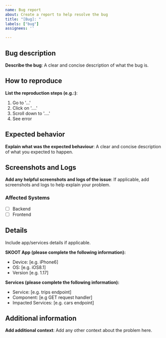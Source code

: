 ```yaml
---
name: Bug report
about: Create a report to help resolve the bug
title: "[Bug]: "
labels: ["bug"]
assignees: ''

---
```


## Bug description
**Describe the bug**: A clear and concise description of what the bug is.

## How to reproduce
**List the reproduction steps (e.g.:)**:
1. Go to '...'
2. Click on '....'
3. Scroll down to '....'
4. See error

## Expected behavior
**Explain what was the expected behaviour**: A clear and concise description of what you expected to happen.

## Screenshots and Logs
**Add any helpful screenshots and logs of the issue**: If applicable, add screenshots and logs to help explain your problem.

### Affected Systems
 - [ ] Backend
 - [ ] Frontend

## Details
Include app/services details if applicable.

**SKOOT App (please complete the following information):**
 - Device: [e.g. iPhone6]
 - OS: [e.g. iOS8.1]
 - Version [e.g. 1.17]

**Services (please complete the following information):**
 - Service: [e.g. trips endpoint]
 - Component: [e.g GET request handler]
 - Impacted Services: [e.g. cars endpoint]

## Additional information
**Add additional context**: Add any other context about the problem here.
